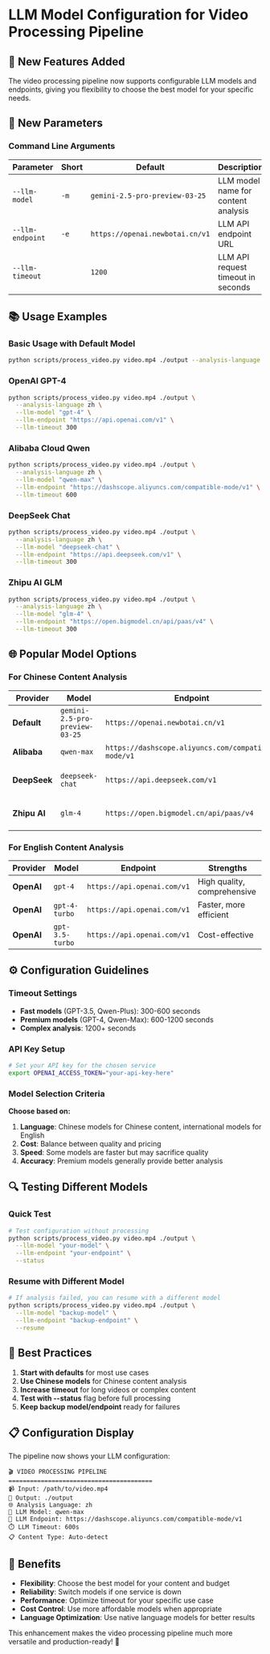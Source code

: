 # LLM Model Configuration for Video Processing Pipeline

## 🎯 **New Features Added**

The video processing pipeline now supports configurable LLM models and endpoints, giving you flexibility to choose the best model for your specific needs.

## 🔧 **New Parameters**

### **Command Line Arguments**

| Parameter | Short | Default | Description |
|-----------|-------|---------|-------------|
| `--llm-model` | `-m` | `gemini-2.5-pro-preview-03-25` | LLM model name for content analysis |
| `--llm-endpoint` | `-e` | `https://openai.newbotai.cn/v1` | LLM API endpoint URL |
| `--llm-timeout` | | `1200` | LLM API request timeout in seconds |

## 📚 **Usage Examples**

### **Basic Usage with Default Model**
```bash
python scripts/process_video.py video.mp4 ./output --analysis-language zh
```

### **OpenAI GPT-4**
```bash
python scripts/process_video.py video.mp4 ./output \
  --analysis-language zh \
  --llm-model "gpt-4" \
  --llm-endpoint "https://api.openai.com/v1" \
  --llm-timeout 300
```

### **Alibaba Cloud Qwen**
```bash
python scripts/process_video.py video.mp4 ./output \
  --analysis-language zh \
  --llm-model "qwen-max" \
  --llm-endpoint "https://dashscope.aliyuncs.com/compatible-mode/v1" \
  --llm-timeout 600
```

### **DeepSeek Chat**
```bash
python scripts/process_video.py video.mp4 ./output \
  --analysis-language zh \
  --llm-model "deepseek-chat" \
  --llm-endpoint "https://api.deepseek.com/v1" \
  --llm-timeout 300
```

### **Zhipu AI GLM**
```bash
python scripts/process_video.py video.mp4 ./output \
  --analysis-language zh \
  --llm-model "glm-4" \
  --llm-endpoint "https://open.bigmodel.cn/api/paas/v4" \
  --llm-timeout 300
```

## 🌐 **Popular Model Options**

### **For Chinese Content Analysis**

| Provider | Model | Endpoint | Strengths |
|----------|-------|----------|-----------|
| **Default** | `gemini-2.5-pro-preview-03-25` | `https://openai.newbotai.cn/v1` | Good Chinese understanding, reliable |
| **Alibaba** | `qwen-max` | `https://dashscope.aliyuncs.com/compatible-mode/v1` | Excellent Chinese, fast |
| **DeepSeek** | `deepseek-chat` | `https://api.deepseek.com/v1` | Cost-effective, good reasoning |
| **Zhipu AI** | `glm-4` | `https://open.bigmodel.cn/api/paas/v4` | Chinese-focused, affordable |

### **For English Content Analysis**

| Provider | Model | Endpoint | Strengths |
|----------|-------|----------|-----------|
| **OpenAI** | `gpt-4` | `https://api.openai.com/v1` | High quality, comprehensive |
| **OpenAI** | `gpt-4-turbo` | `https://api.openai.com/v1` | Faster, more efficient |
| **OpenAI** | `gpt-3.5-turbo` | `https://api.openai.com/v1` | Cost-effective |

## ⚙️ **Configuration Guidelines**

### **Timeout Settings**
- **Fast models** (GPT-3.5, Qwen-Plus): 300-600 seconds
- **Premium models** (GPT-4, Qwen-Max): 600-1200 seconds  
- **Complex analysis**: 1200+ seconds

### **API Key Setup**
```bash
# Set your API key for the chosen service
export OPENAI_ACCESS_TOKEN="your-api-key-here"
```

### **Model Selection Criteria**

**Choose based on:**
1. **Language**: Chinese models for Chinese content, international models for English
2. **Cost**: Balance between quality and pricing
3. **Speed**: Some models are faster but may sacrifice quality
4. **Accuracy**: Premium models generally provide better analysis

## 🔍 **Testing Different Models**

### **Quick Test**
```bash
# Test configuration without processing
python scripts/process_video.py video.mp4 ./output \
  --llm-model "your-model" \
  --llm-endpoint "your-endpoint" \
  --status
```

### **Resume with Different Model**
```bash
# If analysis failed, you can resume with a different model
python scripts/process_video.py video.mp4 ./output \
  --llm-model "backup-model" \
  --llm-endpoint "backup-endpoint" \
  --resume
```

## 🎯 **Best Practices**

1. **Start with defaults** for most use cases
2. **Use Chinese models** for Chinese content analysis
3. **Increase timeout** for long videos or complex content
4. **Test with --status** flag before full processing
5. **Keep backup model/endpoint** ready for failures

## 📋 **Configuration Display**

The pipeline now shows your LLM configuration:
```
🎬 VIDEO PROCESSING PIPELINE
========================================
📹 Input: /path/to/video.mp4
📁 Output: ./output
🌐 Analysis Language: zh
🤖 LLM Model: qwen-max
📡 LLM Endpoint: https://dashscope.aliyuncs.com/compatible-mode/v1
⏱️ LLM Timeout: 600s
📋 Content Type: Auto-detect
```

## 🚀 **Benefits**

- **Flexibility**: Choose the best model for your content and budget
- **Reliability**: Switch models if one service is down
- **Performance**: Optimize timeout for your specific use case
- **Cost Control**: Use more affordable models when appropriate
- **Language Optimization**: Use native language models for better results

This enhancement makes the video processing pipeline much more versatile and production-ready! 🎉
